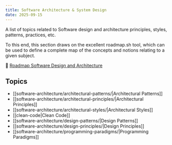 ```yaml
---
title: Software Architecture & System Design
date: 2025-09-15
---
```


A list of topics related to Software design and architecture principles, styles, patterns, practices, etc.

To this end, this section draws on the excellent roadmap.sh tool, which can be used to define a complete map of the concepts and notions relating to a given subject.

:link: [Roadmap Software Design and Architecture](https://roadmap.sh/r/software-design-and-architecture-qnur8)

## Topics

* [[software-architecture/architectural-patterns/|Architectural Patterns]]
* [[software-architecture/architectural-principles/|Architectural Principles]]
* [[software-architecture/architectural-styles/|Architectural Styles]]
* [[clean-code|Clean Code]]
* [[software-architecture/design-patterns/|Design Patterns]]
* [[software-architecture/design-principles/|Design Principles]]
* [[software-architecture/programming-paradigms/|Programming Paradigms]]